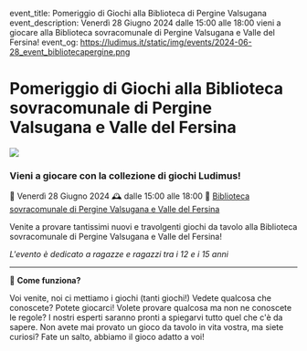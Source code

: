 event_title: Pomeriggio di Giochi alla Biblioteca di Pergine Valsugana
event_description: Venerdì 28 Giugno 2024 dalle 15:00 alle 18:00 vieni a giocare alla Biblioteca sovracomunale di Pergine Valsugana e Valle del Fersina!
event_og: https://ludimus.it/static/img/events/2024-06-28_event_bibliotecapergine.png

# Pomeriggio di Giochi alla Biblioteca sovracomunale di Pergine Valsugana e Valle del Fersina

![](https://ludimus.it/static/img/events/2024-06-28_event_bibliotecapergine.png)

### Vieni a giocare con la collezione di giochi Ludimus!

📅 Venerdì 28 Giugno 2024
🕰 dalle 15:00 alle 18:00
📍 [Biblioteca sovracomunale di Pergine Valsugana e Valle del Fersina](https://maps.app.goo.gl/bjWkBYk9EcAm8tGSA)

Venite a provare tantissimi nuovi e travolgenti giochi da tavolo alla Biblioteca sovracomunale di Pergine Valsugana e Valle del Fersina!

_L'evento è dedicato a ragazze e ragazzi tra i 12 e i 15 anni_

---

🎲 **Come funziona?**

Voi venite, noi ci mettiamo i giochi (tanti giochi!)
Vedete qualcosa che conoscete? Potete giocarci!
Volete provare qualcosa ma non ne conoscete le regole? I nostri esperti saranno pronti a spiegarvi tutto quel che c'è da sapere.
Non avete mai provato un gioco da tavolo in vita vostra, ma siete curiosi? Fate un salto, abbiamo il gioco adatto a voi!
